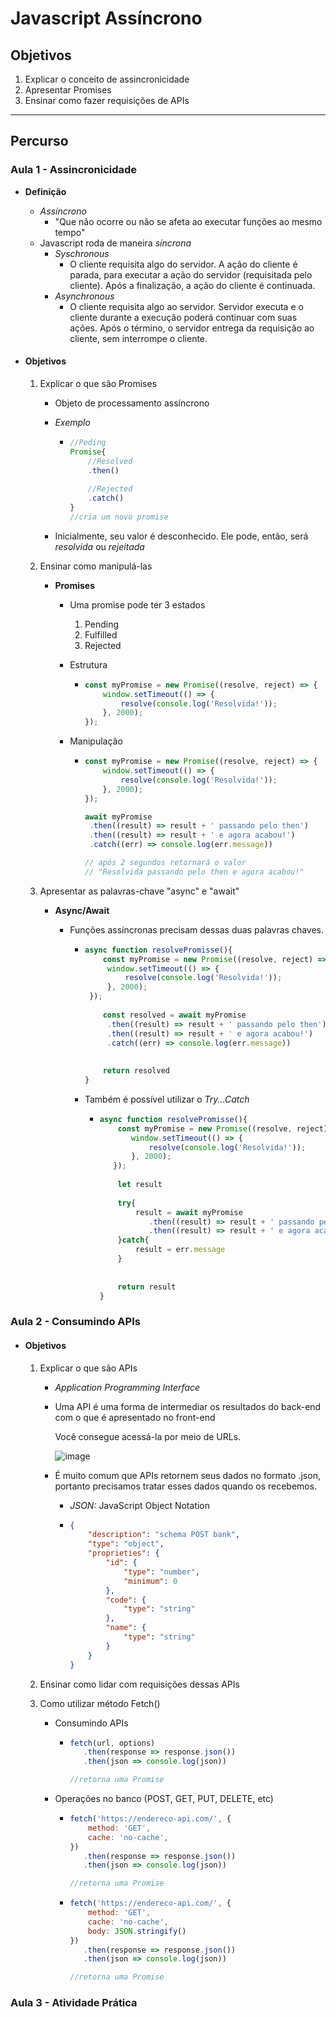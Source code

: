 # Javascript Assíncrono

## Objetivos

1. Explicar o conceito de assincronicidade
2. Apresentar Promises
3. Ensinar como fazer requisições de APIs

---

## Percurso

### Aula 1 - Assincronicidade

- **Definição**
  - *Assíncrono*
    - "Que não ocorre ou não se afeta ao executar funções ao mesmo tempo"
  - Javascript roda de maneira *síncrona*
    - *Syschronous*
      - O cliente requisita algo do servidor. A ação do cliente é parada, para executar a ação do servidor (requisitada pelo cliente). Após a finalização, a ação do cliente é continuada.
    - *Asynchronous*
      - O cliente requisita algo ao servidor. Servidor executa e o cliente durante a execução poderá continuar com suas ações. Após o término, o servidor entrega da requisição ao cliente, sem interrompe o cliente.

- #### Objetivos

  1. Explicar o que são Promises

     - Objeto de processamento assíncrono

     - *Exemplo*

       - ```javascript
         //Peding
         Promise{
             //Resolved
             .then()
             
             //Rejected
             .catch()
         }
         //cria um novo promise
         ```

     - Inicialmente, seu valor é desconhecido. Ele pode, então, será *resolvida* ou *rejeitada*

  2. Ensinar como manipulá-las

     - **Promises**

       - Uma promise pode ter 3 estados

         1. Pending
         2. Fulfilled
         3. Rejected

       - Estrutura

         - ```javascript
           const myPromise = new Promise((resolve, reject) => {
               window.setTimeout(() => {
                   resolve(console.log('Resolvida!'));
               }, 2000);
           });
           ```

       - Manipulação

         - ```javascript
           const myPromise = new Promise((resolve, reject) => {
               window.setTimeout(() => {
                   resolve(console.log('Resolvida!'));
               }, 2000);
           });
           
           await myPromise
           	.then((result) => result + ' passando pelo then')
           	.then((result) => result + ' e agora acabou!')
           	.catch((err) => console.log(err.message))
           
           // após 2 segundos retornará o valor
           // "Resolvida passando pelo then e agora acabou!"
           ```

           

  3. Apresentar as palavras-chave "async" e "await"

     - **Async/Await**

       - Funções assíncronas precisam dessas duas palavras chaves.

         - ```javascript
           async function resolvePromisse(){
               const myPromise = new Promise((resolve, reject) => {
               	window.setTimeout(() => {
                   	resolve(console.log('Resolvida!'));
               	}, 2000);
           	});
               
               const resolved = await myPromise
           		.then((result) => result + ' passando pelo then')
           		.then((result) => result + ' e agora acabou!')
           		.catch((err) => console.log(err.message))
               
               
               return resolved
           }
           ```

         - Também é possível utilizar o *Try...Catch*

           - ```javascript
             async function resolvePromisse(){
                 const myPromise = new Promise((resolve, reject) => {
                 	window.setTimeout(() => {
                     	resolve(console.log('Resolvida!'));
                 	}, 2000);
             	});
                 
                 let result
                 
                 try{
                     result = await myPromise
             			.then((result) => result + ' passando pelo then')
             			.then((result) => result + ' e agora acabou!')
                 }catch{
                     result = err.message
                 }
                 
                 
                 return result
             }
             ```

             

### Aula 2 - Consumindo APIs

- #### Objetivos

  1. Explicar o que são APIs

     - *Application Programming Interface*

     - Uma API é uma forma de intermediar os resultados do back-end com o que é apresentado no front-end

       Você consegue acessá-la por meio de URLs.

       ![image](https://i.imgur.com/6d3ridG.png)

     - É muito comum que APIs retornem seus dados no formato .json, portanto precisamos tratar esses dados quando os recebemos.

       - *JSON:* JavaScript Object Notation

       - ```json
         {
             "description": "schema POST bank",
             "type": "object",
             "proprieties": {
                 "id": {
                     "type": "number",
                     "minimum": 0
                 },
                 "code": {
                     "type": "string"
                 },
                 "name": {
                     "type": "string"
                 }
             }
         }
         ```

         

  2. Ensinar como lidar com requisições dessas APIs

  3. Como utilizar método Fetch()

     - Consumindo APIs

       - ```javascript
         fetch(url, options)
         	.then(response => response.json())
         	.then(json => console.log(json))
         
         //retorna uma Promise
         ```

     - Operações no banco (POST, GET,  PUT, DELETE, etc)

       - ```javascript
         fetch('https://endereco-api.com/', {
             method: 'GET',
             cache: 'no-cache',
         })
         	.then(response => response.json())
         	.then(json => console.log(json))
         
         //retorna uma Promise
         ```

       - ```javascript
         fetch('https://endereco-api.com/', {
             method: 'GET',
             cache: 'no-cache',
             body: JSON.stringify()
         })
         	.then(response => response.json())
         	.then(json => console.log(json))
         
         //retorna uma Promise
         ```

         

### Aula 3 - Atividade Prática